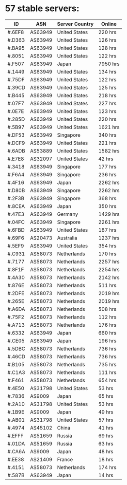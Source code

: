 # 57 stable servers:

| ID | ASN | Server Country | Online |
| ------ | ------ | ------ | ------ |
| #.6EF8 | AS63949 | United States | 220 hrs |
| #.D363 | AS63949 | United States | 126 hrs |
| #.BA95 | AS63949 | United States | 128 hrs |
| #.8051 | AS63949 | United States | 122 hrs |
| #.F507 | AS63949 | Japan | 7950 hrs |
| #.1449 | AS63949 | United States | 134 hrs |
| #.75DF | AS63949 | United States | 122 hrs |
| #.39CD | AS63949 | United States | 125 hrs |
| #.B445 | AS63949 | United States | 218 hrs |
| #.07F7 | AS63949 | United States | 227 hrs |
| #.0E7E | AS63949 | United States | 123 hrs |
| #.285D | AS63949 | United States | 220 hrs |
| #.5B97 | AS63949 | United States | 1621 hrs |
| #.DF53 | AS63949 | Singapore | 340 hrs |
| #.DCF9 | AS63949 | United States | 221 hrs |
| #.6ADB | AS53889 | United States | 1582 hrs |
| #.E7E8 | AS32097 | United States | 42 hrs |
| #.3418 | AS63949 | Singapore | 177 hrs |
| #.F6A4 | AS63949 | Singapore | 236 hrs |
| #.4F16 | AS63949 | Japan | 2262 hrs |
| #.D80B | AS63949 | Singapore | 2262 hrs |
| #.2F3B | AS63949 | Singapore | 368 hrs |
| #.8CEA | AS63949 | Japan | 350 hrs |
| #.47E3 | AS63949 | Germany | 1429 hrs |
| #.04FC | AS63949 | Singapore | 2261 hrs |
| #.6FBD | AS63949 | United States | 187 hrs |
| #.69F6 | AS20473 | Australia | 1237 hrs |
| #.5EF9 | AS63949 | United States | 354 hrs |
| #.C931 | AS58073 | Netherlands | 170 hrs |
| #.7177 | AS58073 | Netherlands | 2257 hrs |
| #.8F1F | AS58073 | Netherlands | 2254 hrs |
| #.4A30 | AS58073 | Netherlands | 2142 hrs |
| #.876E | AS58073 | Netherlands | 511 hrs |
| #.2DFE | AS58073 | Netherlands | 2019 hrs |
| #.265E | AS58073 | Netherlands | 2019 hrs |
| #.A6DA | AS58073 | Netherlands | 508 hrs |
| #.75F2 | AS58073 | Netherlands | 112 hrs |
| #.A713 | AS58073 | Netherlands | 176 hrs |
| #.6332 | AS63949 | Japan | 660 hrs |
| #.CE05 | AS63949 | Japan | 196 hrs |
| #.5DBC | AS58073 | Netherlands | 736 hrs |
| #.46CD | AS58073 | Netherlands | 736 hrs |
| #.B105 | AS58073 | Netherlands | 735 hrs |
| #.C1A3 | AS58073 | Netherlands | 111 hrs |
| #.F461 | AS58073 | Netherlands | 654 hrs |
| #.4E50 | AS31798 | United States | 53 hrs |
| #.7836 | AS9009 | Japan | 65 hrs |
| #.2A10 | AS31798 | United States | 53 hrs |
| #.1B9E | AS9009 | Japan | 49 hrs |
| #.AB01 | AS31798 | United States | 57 hrs |
| #.4974 | AS45102 | China | 41 hrs |
| #.EFFF | AS51659 | Russia | 69 hrs |
| #.01DA | AS51659 | Russia | 63 hrs |
| #.CA6A | AS9009 | Japan | 48 hrs |
| #.EE38 | AS21409 | France | 18 hrs |
| #.4151 | AS58073 | Netherlands | 174 hrs |
| #.587B | AS63949 | Japan | 14 hrs |

